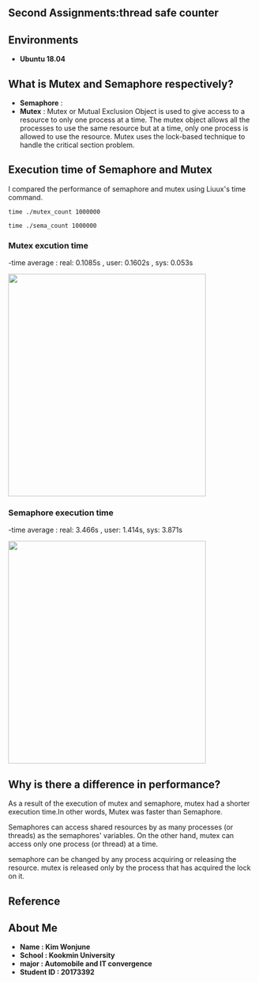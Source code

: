 ## Second Assignments:thread safe counter
## Environments
- **Ubuntu 18.04**

## What is Mutex and Semaphore respectively?

- **Semaphore**  : 
- **Mutex** : Mutex or Mutual Exclusion Object is used to give access to a resource to only one process at a time. The mutex object allows all the processes to use the same resource but at a time, only one process is allowed to use the resource. Mutex uses the lock-based technique to handle the critical section problem.



## Execution time of Semaphore and Mutex 
I compared the performance of semaphore and mutex using Liuux's time command.
```
time ./mutex_count 1000000
```
```
time ./sema_count 1000000
```
### Mutex excution time 
-time average : real: 0.1085s , user: 0.1602s , sys: 0.053s 

<img src = "https://user-images.githubusercontent.com/67793181/121784608-cd7bd880-cbef-11eb-8a4a-87726d9e7aac.png" height="450px" width="400px">  

### Semaphore execution time
-time average : real: 3.466s , user: 1.414s, sys: 3.871s

<img src = "https://user-images.githubusercontent.com/67793181/121784622-e4bac600-cbef-11eb-816d-78acba524ff5.png" height="450px" width="400px">


## Why is there a difference in performance?
As a result of the execution of mutex and semaphore, mutex had a shorter execution time.In other words, Mutex was faster than Semaphore.

Semaphores can access shared resources by as many processes (or threads) as the semaphores' variables. On the other hand, mutex can access only one process (or thread) at a time.

semaphore can be changed by any process acquiring or releasing the resource.
mutex is released only by the process that has acquired the lock on it.

## Reference

## About Me
- **Name : Kim Wonjune**
- **School : Kookmin University**
- **major : Automobile and IT convergence**
- **Student ID : 20173392**
